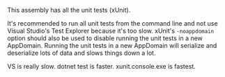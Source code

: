 This assembly has all the unit tests (xUnit).

It's recommended to run all unit tests from the command line and not use Visual Studio's
Test Explorer because it's too slow. xUnit's `-noappdomain` option should also be used
to disable running the unit tests in a new AppDomain. Running the unit tests in a new
AppDomain will serialize and deserialize lots of data and slows things down a lot.

VS is really slow. dotnet test is faster. xunit.console.exe is fastest.
